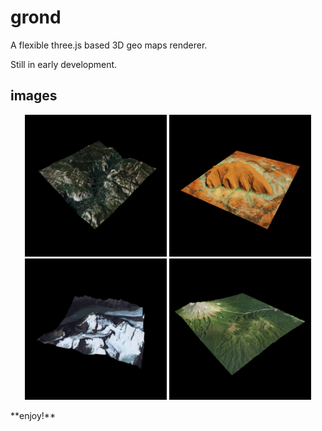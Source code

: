 # grond
A flexible three.js based 3D geo maps renderer.

Still in early development.

## images
<p float="left" align="middle">
<img src="https://github.com/olafvisker/grond/blob/main/imgs/s1.png" width="45%" />
<img src="https://github.com/olafvisker/grond/blob/main/imgs/s2.png" width="45%" />
<img src="https://github.com/olafvisker/grond/blob/main/imgs/s3.png" width="45%" />
<img src="https://github.com/olafvisker/grond/blob/main/imgs/s4.png" width="45%" />
</p>
**enjoy!**
